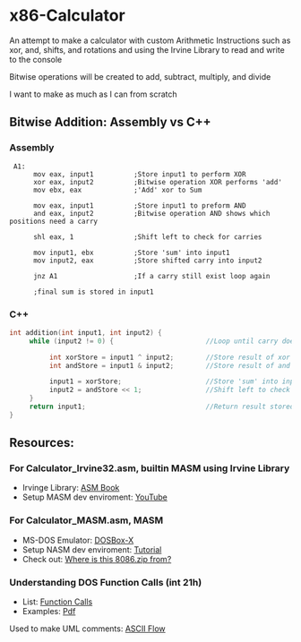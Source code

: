 # x86-Calculator
An attempt to make a calculator with custom Arithmetic Instructions such as xor, and, shifts, and rotations and using the Irvine Library to read and write to the console 

Bitwise operations will be created to add, subtract, multiply, and divide

I want to make as much as I can from scratch

## Bitwise Addition: Assembly vs C++
### Assembly
```assembly
 A1:
      mov eax, input1          ;Store input1 to perform XOR
      xor eax, input2          ;Bitwise operation XOR performs 'add' 
      mov ebx, eax             ;'Add' xor to Sum

      mov eax, input1          ;Store input1 to preform AND
      and eax, input2          ;Bitwise operation AND shows which positions need a carry

      shl eax, 1               ;Shift left to check for carries

      mov input1, ebx          ;Store 'sum' into input1
      mov input2, eax          ;Store shifted carry into input2

      jnz A1                   ;If a carry still exist loop again
      
      ;final sum is stored in input1
```
### C++
```C++
int addition(int input1, int input2) {
     while (input2 != 0) {                       //Loop until carry doesn't exist

          int xorStore = input1 ^ input2;        //Store result of xor operation from inputs
          int andStore = input1 & input2;        //Store result of and operation from inputs

          input1 = xorStore;                     //Store 'sum' into input1
          input2 = andStore << 1;                //Shift left to check for carries
     }
     return input1;                              //Return result stored in input1
}
```

## Resources: 
### For Calculator_Irvine32.asm, builtin MASM using Irvine Library
- Irvinge Library: [ASM Book](https://github.com/surferkip/asmbook)
- Setup MASM dev enviroment: [YouTube](https://www.youtube.com/watch?v=v1VROHebel8)

### For Calculator_MASM.asm, MASM
- MS-DOS Emulator: [DOSBox-X](https://dosbox-x.com/)
- Setup NASM dev enviroment: [Tutorial](https://medium.com/@axayjha/getting-started-with-masm-8086-assembly-c625478265d8)
- Check out: [Where is this 8086.zip from?](https://github.com/ImaginaryResources/x86-Calculator/blob/main/Where%20is%20this%208086.zip%20from.md)

### Understanding DOS Function Calls (int 21h)    
- List: [Function Calls](http://spike.scu.edu.au/~barry/interrupts.html#ah02)
- Examples: [Pdf](https://www.philadelphia.edu.jo/academics/qhamarsheh/uploads/Lecture%2021%20MS-DOS%20Function%20Calls%20_INT%2021h_.pdf)

Used to make UML comments: [ASCII Flow](https://asciiflow.com) 
